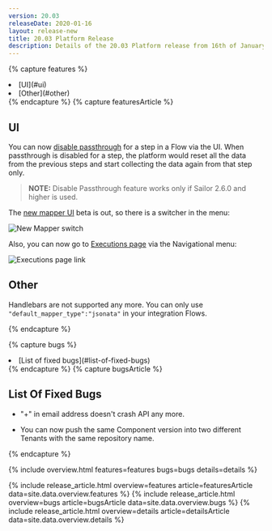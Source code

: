 ```yaml
---
version: 20.03
releaseDate: 2020-01-16
layout: release-new
title: 20.03 Platform Release
description: Details of the 20.03 Platform release from 16th of January 2020
---
```


<!-- ------------------------------------------------------------ -->
<!-- Features Overview -->
<!-- ------------------------------------------------------------ -->
{% capture features %}
<li class="overview__go" markdown="1">
[UI](#ui)
</li>
<li class="overview__go" markdown="1">
[Other](#other)
</li>
{% endcapture %}
<!-- ------------------------------------------------------------ -->
<!-- Features Article -->
<!-- ------------------------------------------------------------ -->
{% capture featuresArticle %}
<div id="features" class="article__content" markdown="1">


## UI

You can now [disable passthrough](/guides/disabling-passthrough.html) for a step in a Flow via the UI. When passthrough is disabled for a step, the platform would reset all the data from the previous steps and start collecting the data again from that step only.

>**NOTE:** Disable Passthrough feature works only if Sailor 2.6.0 and higher is used.

The [new mapper UI](/guides/new-mapper.html) beta is out, so there is a switcher in the menu:

![New Mapper switch](/assets/img/RN/20,03/newmapperswitch.png)

Also, you can now go to [Executions page](/getting-started/executions.html) via the Navigational menu:

![Executions page link](/assets/img/RN/20,03/executionspagelink.png)


## Other

Handlebars are not supported any more. You can only use `"default_mapper_type":"jsonata"` in your integration Flows.


</div>
{% endcapture %}

<!-- ------------------------------------------------------------ -->
<!-- Bugs Overview -->
<!-- ------------------------------------------------------------ -->
{% capture bugs %}
<li class="overview__go" markdown="1">
  [List of fixed bugs](#list-of-fixed-bugs)
</li>
{% endcapture %}
<!-- ------------------------------------------------------------ -->
<!-- Bugs Article -->
<!-- ------------------------------------------------------------ -->
{% capture bugsArticle %}
<div id="bugs" class="article__content" markdown="1">

## List Of Fixed Bugs

- "+" in email address doesn't crash API any more.

- You can now push the same Component version into two different Tenants with the same repository name.

</div>
{% endcapture %}



<!-- ------------------------------------------------------------ -->
<!-- Include Release Overview -->
<!-- ------------------------------------------------------------ -->
{% include overview.html features=features bugs=bugs details=details %}

<!-- ------------------------------------------------------------ -->
<!-- Include Features Article -->
<!-- ------------------------------------------------------------ -->
{% include release_article.html overview=features article=featuresArticle data=site.data.overview.features %}
{% include release_article.html overview=bugs article=bugsArticle data=site.data.overview.bugs %}
{% include release_article.html overview=details article=detailsArticle data=site.data.overview.details %}
